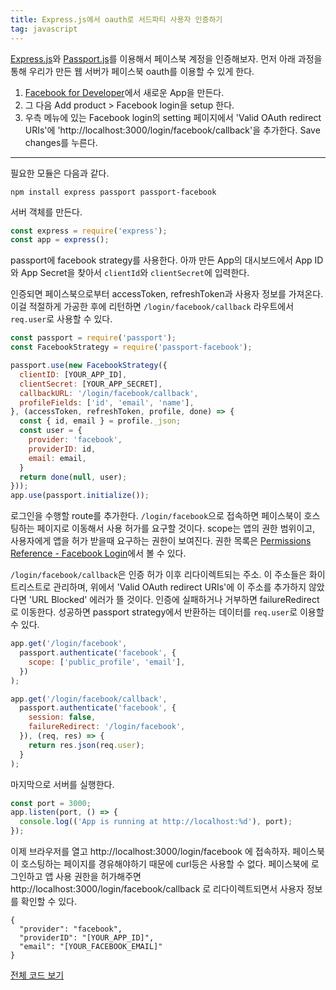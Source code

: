```yaml
---
title: Express.js에서 oauth로 서드파티 사용자 인증하기
tag: javascript
---
```


[Express.js](https://expressjs.com/)와 [Passport.js](http://passportjs.org/)를 이용해서 페이스북 계정을 인증해보자. 먼저 아래 과정을 통해 우리가 만든 웹 서버가 페이스북 oauth를 이용할 수 있게 한다.

1. [Facebook for Developer](https://developers.facebook.com)에서 새로운 App을 만든다.
2. 그 다음 Add product > Facebook login을 setup 한다.
3. 우측 메뉴에 있는 Facebook login의 setting 페이지에서 'Valid OAuth redirect URIs'에 'http://localhost:3000/login/facebook/callback'을 추가한다. Save changes를 누른다.

---

필요한 모듈은 다음과 같다.

```
npm install express passport passport-facebook
```

서버 객체를 만든다.

```js
const express = require('express');
const app = express();
```

passport에 facebook strategy를 사용한다. 아까 만든 App의 대시보드에서 App ID와 App Secret을 찾아서 `clientId`와 `clientSecret`에 입력한다.

인증되면 페이스북으로부터 accessToken, refreshToken과 사용자 정보를 가져온다. 이걸 적절하게 가공한 후에 리턴하면 `/login/facebook/callback` 라우트에서 `req.user`로 사용할 수 있다.

```js
const passport = require('passport');
const FacebookStrategy = require('passport-facebook');

passport.use(new FacebookStrategy({
  clientID: [YOUR_APP_ID],
  clientSecret: [YOUR_APP_SECRET],
  callbackURL: '/login/facebook/callback',
  profileFields: ['id', 'email', 'name'],
}, (accessToken, refreshToken, profile, done) => {
  const { id, email } = profile._json;
  const user = {
    provider: 'facebook',
    providerID: id,
    email: email,
  }
  return done(null, user);
}));
app.use(passport.initialize());
```

로그인을 수행할 route를 추가한다. `/login/facebook`으로 접속하면 페이스북이 호스팅하는 페이지로 이동해서 사용 허가를 요구할 것이다. scope는 앱의 권한 범위이고, 사용자에게 앱을 허가 받을때 요구하는 권한이 보여진다. 권한 목록은 [Permissions Reference - Facebook Login](https://developers.facebook.com/docs/facebook-login/permissions)에서 볼 수 있다.

`/login/facebook/callback`은 인증 허가 이후 리다이렉트되는 주소. 이 주소들은 화이트리스트로 관리하며, 위에서 'Valid OAuth redirect URIs'에 이 주소를 추가하지 않았다면 'URL Blocked' 에러가 뜰 것이다. 인증에 실패하거나 거부하면 failureRedirect로 이동한다. 성공하면 passport strategy에서 반환하는 데이터를 `req.user`로 이용할 수 있다.

```js
app.get('/login/facebook',
  passport.authenticate('facebook', {
    scope: ['public_profile', 'email'],
  })
);

app.get('/login/facebook/callback',
  passport.authenticate('facebook', {
    session: false,
    failureRedirect: '/login/facebook',
  }), (req, res) => {
    return res.json(req.user);
  }
);
```

마지막으로 서버를 실행한다.

```js
const port = 3000;
app.listen(port, () => {
  console.log(('App is running at http://localhost:%d'), port);
});
```

이제 브라우저를 열고 http://localhost:3000/login/facebook 에 접속하자. 페이스북이 호스팅하는 페이지를 경유해야하기 때문에 curl등은 사용할 수 없다. 페이스북에 로그인하고 앱 사용 권한을 허가해주면 http://localhost:3000/login/facebook/callback 로 리다이렉트되면서 사용자 정보를 확인할 수 있다.

```
{
  "provider": "facebook",
  "providerID": "[YOUR_APP_ID]",
  "email": "[YOUR_FACEBOOK_EMAIL]"
}
```

[전체 코드 보기](https://gist.github.com/vichyssoise/00e22514b0e27812cf781d6ee0caa9e0)